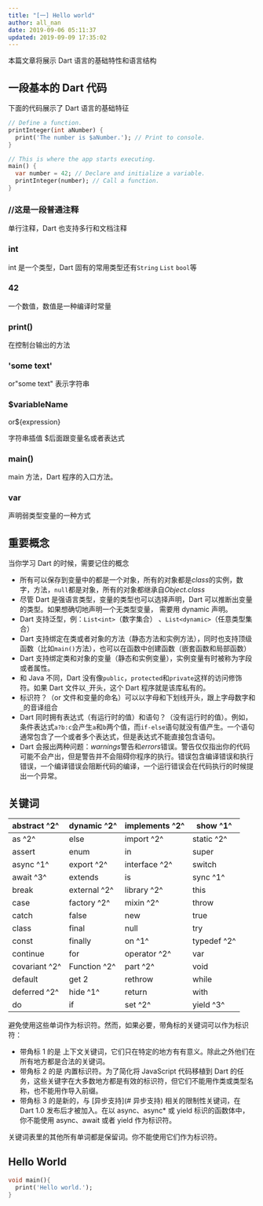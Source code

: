 ```yaml
---
title: "[一] Hello world"
author: all_nan
date: 2019-09-06 05:11:37
updated: 2019-09-09 17:35:02
---
```


本篇文章将展示 Dart 语言的基础特性和语言结构

## 一段基本的 Dart 代码

下面的代码展示了 Dart 语言的基础特征

```Dart
// Define a function.
printInteger(int aNumber) {
  print('The number is $aNumber.'); // Print to console.
}

// This is where the app starts executing.
main() {
  var number = 42; // Declare and initialize a variable.
  printInteger(number); // Call a function.
}

```

### //这是一段普通注释

单行注释，Dart 也支持多行和文档注释

### int

int 是一个类型，Dart 固有的常用类型还有`String` `List` `bool`等

### 42

一个数值，数值是一种编译时常量

### print()

在控制台输出的方法

### 'some text'

or"some text" 表示字符串

### \$variableName

or\${expression}

字符串插值 \$后面跟变量名或者表达式

### main()

main 方法，Dart 程序的入口方法。

### var

声明弱类型变量的一种方式

## 重要概念

当你学习 Dart 的时候，需要记住的概念

- 所有可以保存到变量中的都是一个对象，所有的对象都是*class*的实例，数字，方法，`null`都是对象，所有的对象都继承自*Object.class*
- 尽管 Dart 是强语言类型，变量的类型也可以选择声明，Dart 可以推断出变量的类型。如果想确切地声明一个无类型变量， 需要用 dynamic 声明。
- Dart 支持泛型，例：`List<int>`（数字集合） 、`List<dynamic>`（任意类型集合）
- Dart 支持绑定在类或者对象的方法（静态方法和实例方法），同时也支持顶级函数（比如`main()`方法），也可以在函数中创建函数（嵌套函数和局部函数）
- Dart 支持绑定类和对象的变量（静态和实例变量），实例变量有时被称为字段或者属性。
- 和 Java 不同，Dart 没有像`public`，`protected`和`private`这样的访问修饰符。如果 Dart 文件以`_`开头，这个 Dart 程序就是该库私有的。
- 标识符？（or 文件和变量的命名）可以以字母和下划线开头，跟上字母数字和`_`的音译组合
- Dart 同时拥有表达式（有运行时的值）和语句？（没有运行时的值）。例如，条件表达式`a?b:c`会产生`a`和`b`两个值，而`if-else`语句就没有值产生。一个语句通常包含了一个或者多个表达式，但是表达式不能直接包含语句。
- Dart 会报出两种问题：*warnings*警告和*errors*错误。警告仅仅指出你的代码可能不会产出，但是警告并不会阻碍你程序的执行。错误包含编译错误和执行错误，一个编译错误会阻断代码的编译，一个运行错误会在代码执行的时候提出一个异常。

## 关键词

| abstract ^2^  | dynamic ^2^  | implements ^2^ | show ^1^    |
| :------------ | ------------ | -------------- | ----------- |
| as ^2^        | else         | import ^2^     | static ^2^  |
| assert        | enum         | in             | super       |
| async ^1^     | export ^2^   | interface ^2^  | switch      |
| await ^3^     | extends      | is             | sync ^1^    |
| break         | external ^2^ | library ^2^    | this        |
| case          | factory ^2^  | mixin ^2^      | throw       |
| catch         | false        | new            | true        |
| class         | final        | null           | try         |
| const         | finally      | on ^1^         | typedef ^2^ |
| continue      | for          | operator ^2^   | var         |
| covariant ^2^ | Function ^2^ | part ^2^       | void        |
| default       | get 2        | rethrow        | while       |
| deferred ^2^  | hide ^1^     | return         | with        |
| do            | if           | set ^2^        | yield ^3^   |

避免使用这些单词作为标识符。然而，如果必要，带角标的关键词可以作为标识符：

- 带角标 1 的是 上下文关键词，它们只在特定的地方有有意义。除此之外他们在所有地方都是合法的关键词。
- 带角标 2 的是 内置标识符。为了简化将 JavaScript 代码移植到 Dart 的任务，这些关键字在大多数地方都是有效的标识符，但它们不能用作类或类型名称，也不能用作导入前缀。
- 带角标 3 的是新的，与 [异步支持](# 异步支持) 相关的限制性关键词，在 Dart 1.0 发布后才被加入。在以 async、async\* 或 yield 标识的函数体中，你不能使用 async、await 或者 yield 作为标识符。

关键词表里的其他所有单词都是保留词。你不能使用它们作为标识符。

## Hello World

```Dart
void main(){
  print('Hello world.');
}
```

